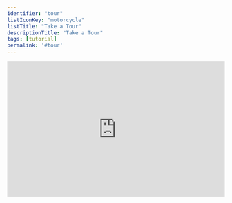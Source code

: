 ```yaml
---
identifier: "tour"
listIconKey: "motorcycle"
listTitle: "Take a Tour"
descriptionTitle: "Take a Tour"
tags: [tutorial]
permalink: '#tour'
---
```

<div style="display: flex; justify-content: center; align-items: center">  
  <iframe width="560" height="315" src="https://www.youtube.com/embed/81nuXyNQP3k" frameborder="0" allow="accelerometer; autoplay; encrypted-media; gyroscope; picture-in-picture" allowfullscreen></iframe>
</div>

